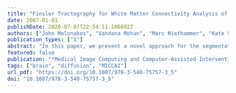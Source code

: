 ```yaml
---
title: "Finsler Tractography for White Matter Connectivity Analysis of the Cingulum Bundle"
date: 2007-01-01
publishDate: 2020-07-07T22:54:11.106892Z
authors: ["John Melonakos", "Vandana Mohan", "Marc Niethammer", "Kate Smith", "Marek Kubicki", "Allen R. Tannenbaum"]
publication_types: ["1"]
abstract: "In this paper, we present a novel approach for the segmentation of white matter tracts based on Finsler active contours. This technique provides an optimal measure of connectivity, explicitly segments the connecting fiber bundle, and is equipped with a metric which is able to utilize the directional information of high angular resolution data. We demonstrate the effectiveness of the algorithm for segmenting the cingulum bundle."
featured: false
publication: "*Medical Image Computing and Computer-Assisted Intervention - MICCAI 2007, 10th International Conference, Brisbane, Australia, October 29 - November 2, 2007, Proceedings, Part I*"
tags: ["brain", "diffusion", "MICCAI"]
url_pdf: "https://doi.org/10.1007/978-3-540-75757-3_5"
doi: "10.1007/978-3-540-75757-3_5"
---
```


